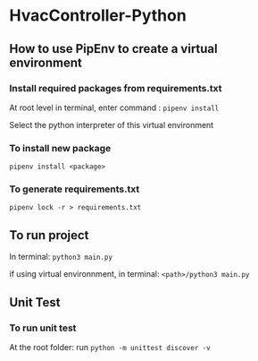 
# HvacController-Python

## How to use PipEnv to create a virtual environment
### Install required packages from requirements.txt
At root level in terminal, enter command : ```pipenv install```

Select the python interpreter of this virtual environment
### To install new package
```pipenv install <package>```

### To generate requirements.txt
```pipenv lock -r > requirements.txt```


## To run project
In terminal: ```python3 main.py```

if using virtual environnment, in terminal: ```<path>/python3 main.py```
## Unit Test

### To run unit test
At the root folder: run ```python -m unittest discover -v```